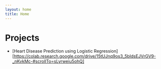 ```yaml
---
layout: home
title: Home
---
```


# Projects
* [Heart Disease Prediction using Logistic Regression][https://colab.research.google.com/drive/15tUJnq9os3_5bIdsEJVrGV9-_nKvkMc-#scrollTo=sLyrweiu5ohQ]
